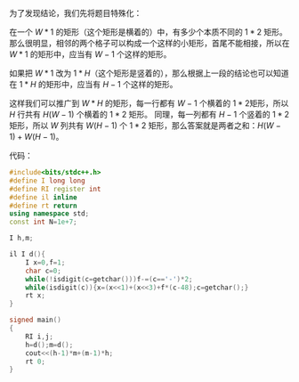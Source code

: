 为了发现结论，我们先将题目特殊化：

在一个 $W*1$ 的矩形（这个矩形是横着的）中，有多少个本质不同的 $1*2$ 矩形。那么很明显，相邻的两个格子可以构成一个这样的小矩形，首尾不能相接，所以在 $W*1$ 的矩形中，应当有 $W-1$ 个这样的矩形。

如果把 $W*1$ 改为 $1*H$（这个矩形是竖着的），那么根据上一段的结论也可以知道在 $1*H$ 的矩形中，应当有 $H-1$ 个这样的矩形。

这样我们可以推广到 $W*H$ 的矩形，每一行都有 $W-1$ 个横着的 $1*2$矩形，所以 $H$ 行共有 $H(W-1)$ 个横着的 $1*2$ 矩形。
同理，每一列都有 $H-1$ 个竖着的 $1*2$ 矩形，所以 $W$ 列共有 $W(H-1)$ 个 $1*2$ 矩形，那么答案就是两者之和：$H(W-1)+W(H-1)$。

代码：

```cpp
#include<bits/stdc++.h>
#define I long long
#define RI register int
#define il inline
#define rt return
using namespace std;
const int N=1e+7;

I h,m;

il I d(){
	I x=0,f=1;
	char c=0;
	while(!isdigit(c=getchar()))f-=(c=='-')*2;
	while(isdigit(c)){x=(x<<1)+(x<<3)+f*(c-48);c=getchar();}
	rt x;
}

signed main()
{
	RI i,j;
	h=d();m=d();
	cout<<(h-1)*m+(m-1)*h;
	rt 0;
}

```
